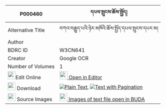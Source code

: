 |P000460|དཔལ་སྤུངས་ཆོས་སྤྱོད། 
| --- | --- 
|Alternative Title |བཀའ་བརྒྱུད་པའི་ཉེར་མཁོའི་ཆོས་སྤྱོད་དཔལ་སྤུངས་དཔར་མ།
|Author | 
|BDRC ID | W3CN641
|Creator | Google OCR
|Number of Volumes| 1
|<img width="25" src="https://img.icons8.com/color/25/000000/edit-property.png">Edit Online| [<img width="25" src="https://avatars.githubusercontent.com/u/45091458?s=200&v=4"> Open in Editor](http://editor.openpecha.org/P000460)
|<img width="25" src="https://img.icons8.com/fluent/48/000000/download-2.png"/>  Download | [![](https://img.icons8.com/color/20/000000/txt.png)Plain Text](https://github.com/Openpecha/P000460/releases/download/v1/pal_pung_chocho_plain_P000460.zip), [![](https://img.icons8.com/color/20/000000/txt.png)Text with Pagination](https://github.com/Openpecha/P000460/releases/download/v1/pal_pung_chocho_pages_P000460.zip)
|<img width="25" src="https://img.icons8.com/plasticine/100/000000/pictures-folder.png"/>  Source Images | [<img width="25" src="https://library.bdrc.io/icons/BUDA-small.svg"> Images of text file open in BUDA](https://library.bdrc.io/show/bdr:W3CN641)